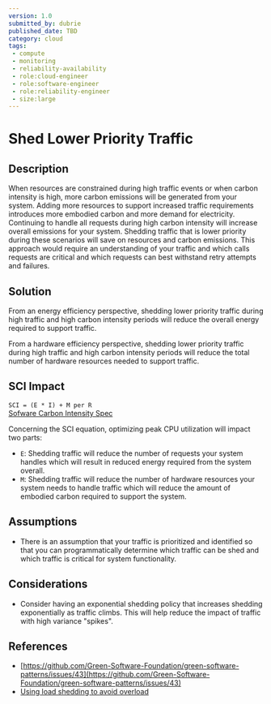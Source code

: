 ```yaml
---
version: 1.0
submitted_by: dubrie
published_date: TBD
category: cloud
tags: 
 - compute
 - monitoring
 - reliability-availability
 - role:cloud-engineer
 - role:software-engineer
 - role:reliability-engineer
 - size:large
---
```


# Shed Lower Priority Traffic

## Description

When resources are constrained during high traffic events or when carbon intensity is high, more carbon emissions will be generated from your system. Adding more resources to support increased traffic requirements introduces more embodied carbon and more demand for electricity. Continuing to handle all requests during high carbon intensity will increase overall emissions for your system. Shedding traffic that is lower priority during these scenarios will save on resources and carbon emissions. This approach would require an understanding of your traffic and which calls requests are critical and which requests can best withstand retry attempts and failures.    


## Solution

From an energy efficiency perspective, shedding lower priority traffic during high traffic and high carbon intensity periods will reduce the overall energy required to support traffic. 

From a hardware efficiency perspective, shedding lower priority traffic during high traffic and high carbon intensity periods will reduce the total number of hardware resources needed to support traffic. 

## SCI Impact

`SCI = (E * I) + M per R`  
[Sofware Carbon Intensity Spec](https://github.com/Green-Software-Foundation/software_carbon_intensity)

Concerning the SCI equation, optimizing peak CPU utilization will impact two parts:

- `E`: Shedding traffic will reduce the number of requests your system handles which will result in reduced energy required from the system overall. 
- `M`: Shedding traffic will reduce the number of hardware resources your system needs to handle traffic which will reduce the amount of embodied carbon required to support the system.

## Assumptions
- There is an assumption that your traffic is prioritized and identified so that you can programmatically determine which traffic can be shed and which traffic is critical for system functionality. 

## Considerations
- Consider having an exponential shedding policy that increases shedding exponentially as traffic climbs. This will help reduce the impact of traffic with high variance "spikes".


## References
- [https://github.com/Green-Software-Foundation/green-software-patterns/issues/43](https://github.com/Green-Software-Foundation/green-software-patterns/issues/43)
- [Using load shedding to avoid overload](https://aws.amazon.com/builders-library/using-load-shedding-to-avoid-overload/)
